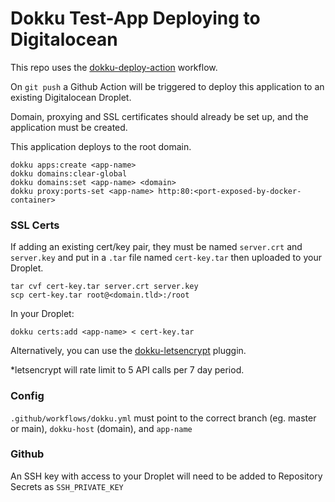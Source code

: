 # Dokku Test-App Deploying to Digitalocean

This repo uses the [dokku-deploy-action](https://github.com/marketplace/actions/dokku-deploy-action) workflow.

On `git push` a Github Action will be triggered to deploy this application to an existing Digitalocean Droplet.

Domain, proxying and SSL certificates should already be set up, and the application must be created.

This application deploys to the root domain.

```
dokku apps:create <app-name>
dokku domains:clear-global
dokku domains:set <app-name> <domain>
dokku proxy:ports-set <app-name> http:80:<port-exposed-by-docker-container>
```

### SSL Certs

If adding an existing cert/key pair, they must be named `server.crt` and `server.key` and put in a `.tar` file named `cert-key.tar` then uploaded to your Droplet.

```
tar cvf cert-key.tar server.crt server.key
scp cert-key.tar root@<domain.tld>:/root
```

In your Droplet:

```
dokku certs:add <app-name> < cert-key.tar
```

Alternatively, you can use the [dokku-letsencrypt](https://github.com/dokku/dokku-letsencrypt) pluggin.

\*letsencrypt will rate limit to 5 API calls per 7 day period.

### Config

`.github/workflows/dokku.yml` must point to the correct branch (eg. master or main), `dokku-host` (domain), and `app-name`

### Github

An SSH key with access to your Droplet will need to be added to Repository Secrets as `SSH_PRIVATE_KEY`
